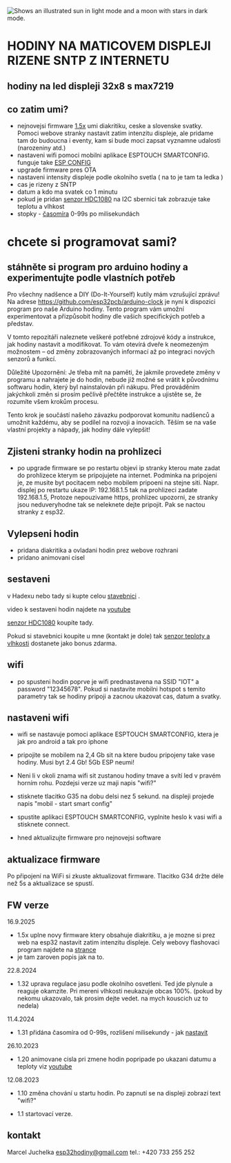 <picture>
  <source media="(prefers-color-scheme: dark)" srcset="https://github.com/esp32pcb/hodiny/blob/main/cas%20vecer.jpg">
  <source media="(prefers-color-scheme: light)" srcset="https://github.com/esp32pcb/hodiny/blob/main/hodiny%20svitici%20light.jpg">
  <img alt="Shows an illustrated sun in light mode and a moon with stars in dark mode." src="https://user-images.githubusercontent.com/25423296/163456779-a8556205-d0a5-45e2-ac17-42d089e3c3f8.png">
</picture>

# HODINY NA MATICOVEM DISPLEJI RIZENE SNTP Z INTERNETU 
## hodiny na led displeji 32x8 s max7219

## co zatim umi?
- nejnovejsi firmware [1.5x](https://fota.vipro.cz/flash_full_fw.html) umi diakritiku, ceske a slovenske svatky. Pomoci webove stranky nastavit zatim intenzitu displeje, ale pridame tam do budoucna i eventy, kam si bude moci zapsat vyznamne udalosti (narozeniny atd.)
- nastaveni wifi pomoci mobilni aplikace ESPTOUCH SMARTCONFIG. funguje take [ESP CONFIG](https://play.google.com/store/apps/details?id=com.techbot.smart_config)
- upgrade firmware pres OTA
- nastaveni intensity displeje podle okolniho svetla ( na to je tam ta ledka )
- cas je rizeny z SNTP
- datum a kdo ma svatek co 1 minutu
- pokud je pridan [senzor HDC1080](https://github.com/esp32pcb/hodiny/blob/main/senzorHDC1080_1.jpg) na I2C sbernici tak zobrazuje take teplotu a vlhkost
- stopky - [časomíra](https://youtu.be/6PLG5gm5gp4) 0-99s po milisekundách 

# chcete si programovat sami?
## stáhněte si program pro arduino hodiny a experimentujte podle vlastních potřeb

Pro všechny nadšence a DIY (Do-It-Yourself) kutily mám vzrušující zprávu! Na adrese https://github.com/esp32pcb/arduino-clock je nyní k dispozici program pro naše Arduino hodiny. Tento program vám umožní experimentovat a přizpůsobit hodiny dle vašich specifických potřeb a představ.

V tomto repozitáři naleznete veškeré potřebné zdrojové kódy a instrukce, jak hodiny nastavit a modifikovat. To vám otevírá dveře k neomezeným možnostem – od změny zobrazovaných informací až po integraci nových senzorů a funkcí.

Důležité Upozornění:
Je třeba mít na paměti, že jakmile provedete změny v programu a nahrajete je do hodin, nebude již možné se vrátit k původnímu softwaru hodin, který byl nainstalován při nákupu. Před prováděním jakýchkoli změn si prosím pečlivě přečtěte instrukce a ujistěte se, že rozumíte všem krokům procesu.

Tento krok je součástí našeho závazku podporovat komunitu nadšenců a umožnit každému, aby se podílel na rozvoji a inovacích. Těším se na vaše vlastní projekty a nápady, jak hodiny dále vylepšit!


## Zjisteni stranky hodin na prohlizeci
- po upgrade firmware se po restartu objevi ip stranky kterou mate zadat do prohlizece kterym se pripojujete na internet.
  Podminka na pripojeni je, ze musite byt pocitacem nebo mobilem pripoeni na stejne siti.
  Napr. displej po restartu ukaze IP: 192.168.1.5 tak na prohlizeci zadate 192.168.1.5, Protoze nepouzivame https, prohlizec upozorni, ze stranky jsou neduveryhodne tak se neleknete dejte pripojit.
  Pak se nactou stranky z esp32.

## Vylepseni hodin
- pridana diakritika a ovladani hodin prez webove rozhrani
- pridano animovani cisel


## sestaveni
v Hadexu nebo tady si kupte celou [stavebnici](https://www.hadex.cz/m304-stavebnice-hodiny-s-esp32-vroom-32-24ghz-wifi--bluetooth) .

video k sestaveni hodin najdete na [youtube](https://www.youtube.com/playlist?list=PLUCHvT3VSIT8nw8vogFUVakzei5OW-S98)

[senzor HDC1080](https://github.com/esp32pcb/hodiny/blob/main/senzorHDC1080_1.jpg) koupíte tady.

Pokud si stavebnici koupite u mne (kontakt je dole) tak [senzor teploty a vlhkosti](https://github.com/esp32pcb/hodiny/blob/main/senzorHDC1080_1.jpg) dostanete jako bonus zdarma.

## wifi
- po spusteni hodin poprve je wifi prednastavena na SSID "IOT" a password "12345678".
  Pokud si nastavite mobilni hotspot s temito parametry tak se hodiny pripoji a zacnou ukazovat cas, datum a svatky.
## nastaveni wifi
- wifi se nastavuje pomoci aplikace ESPTOUCH SMARTCONFIG, ktera je jak pro android a tak pro iphone
- pripojite se mobilem na 2,4 Gb sit na ktere budou pripojeny take vase hodiny. Musi byt 2.4 Gb! 5Gb ESP neumi!

- Neni li v okoli znama wifi sit zustanou hodiny tmave a svítí led v pravém horním rohu. Pozdejsi verze uz maji napis "wifi?"
- stisknete tlacitko G35 na dobu delsi nez 5 sekund. na displeji projede napis "mobil - start smart config"
- spustite aplikaci ESPTOUCH SMARTCONFIG, vyplnite heslo k vasi wifi a stisknete connect.
- hned aktualizujte firmware pro nejnovejsi software

## aktualizace firmware
Po připojení na WiFi si zkuste aktualizovat firmware.
Tlacitko G34 držte déle než 5s a aktualizace se spustí.

## FW verze 
16.9.2025
- 1.5x uplne novy firmware ktery obsahuje diakritiku, a je mozne si prez web na esp32  nastavit zatim intenzitu displeje. Cely webovy flashovaci program najdete na [strance](https://fota.vipro.cz/flash_full_fw.html)
- je tam zaroven popis jak na to.

22.8.2024
- 1.32  uprava regulace jasu podle okolniho osvetleni. Ted jde plynule a reaguje okamzite. Pri mereni vlhkosti neukazuje obcas 100%. (pokud by nekomu ukazovalo, tak prosim dejte vedet. na mych kouscich uz to nedela)

11.4.2024
- 1.31  přidána časomíra od 0-99s, rozlišení milisekundy - jak [nastavit](https://youtu.be/hgDsx6DGCJs)

26.10.2023
- 1.20 animovane cisla pri zmene hodin popripade po ukazani datumu a teploty viz [youtube](https://www.youtube.com/playlist?list=PLUCHvT3VSIT8nw8vogFUVakzei5OW-S98)

12.08.2023
- 1.10 změna chování u startu hodin. Po zapnutí se na displeji zobrazí text "wifi?"
  
- 1.1 startovací verze.



## kontakt
Marcel Juchelka
esp32hodiny@gmail.com
tel.: +420 733 255 252




